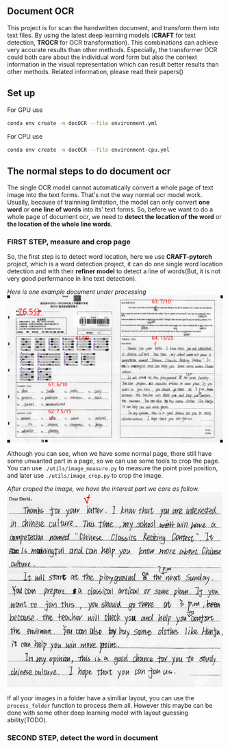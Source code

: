 ## Document OCR

This project is for scan the handwritten document, and transform them into text files. By using the latest deep learning models (**CRAFT** for text detection, **TROCR** for OCR transformation). This combinations can achieve very accurate results than other methods. Especially, the transformer OCR could both care about the individual word form but also the context information in the visual representation which can result better results than other methods. Related information, please read their papers()

## Set up
For GPU use
```bash
conda env create -n docOCR --file environment.yml  
```
For CPU use
```bash
conda env create -n docOCR --file environment-cpu.yml  
```

## The normal steps to do document ocr

The single OCR model cannot automatically convert a whole page of text image into the text forms. That's not the way normal ocr model work. Usually, because of trainning limitation, the model can only convert **one word** or **one line of words** into its' text forms. So, before we want to do a whole page of document ocr, we need to **detect the location of the word** or **the location of the whole line words**.


### FIRST STEP, measure and crop page
So, the first step is to detect word location, here we use **CRAFT-pytorch** project, which is a word detection project, it can do one single word location detection and with their **refiner model** to detect a line of words(But, it is not very good perfermance in line text detection).


*Here is one example document under processing*
![image](asset/front.png)

Although you can see, when we have some normal page, there still have some unwanted part in a page, so we can use some tools to crop the page. You can use `./utils/image_measure.py` to measure the point pixel position, and later use `./utils/image_crop.py` to crop the image.

*After croped the image, we have the interest part we care as follow.*
![image2](asset/crop_front.png)

If all your images in a folder have a similiar layout, you can use the `process_folder` function to process them all. However this maybe can be done with some other deep learning model with layout guessing ability(TODO).


### SECOND STEP, detect the word in document








